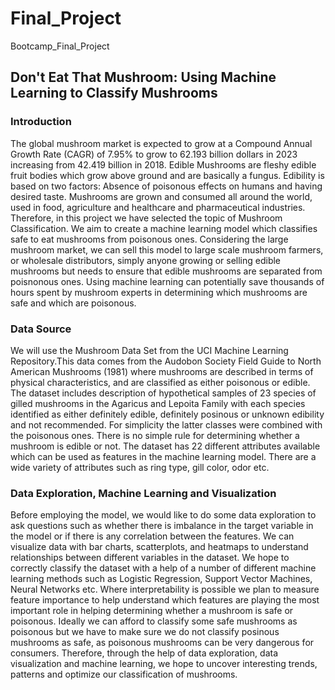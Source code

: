 # Final_Project
Bootcamp_Final_Project

## Don't Eat That Mushroom: Using Machine Learning to Classify Mushrooms

### Introduction
The global mushroom market is expected to grow at a Compound Annual Growth Rate (CAGR) of 7.95% to grow to 62.193 billion dollars in 2023 increasing from 42.419 billion in 2018. Edible Mushrooms are fleshy edible fruit bodies which grow above ground and are basically a fungus. Edibility is based on two factors: Absence of poisonous effects on humans and having desired taste. Mushrooms are grown and consumed all around the world, used in food, agriculture and healthcare and pharmaceutical industries. Therefore, in this project we have selected the topic of Mushroom Classification. We aim to create a machine learning model which classifies safe to eat mushrooms from poisonous ones. Considering the large mushroom market, we can sell this model to large scale mushroom farmers, or wholesale distributors, simply anyone growing or selling edible mushrooms but needs to ensure that edible mushrooms are separated from poisnonous ones. Using machine learning can potentially save thousands of hours spent by mushroom experts in determining which mushrooms are safe and which are poisonous. 

### Data Source
We will use the Mushroom Data Set from the UCI Machine Learning Repository.This data comes from the Audobon Society Field Guide to North American Mushrooms (1981) where mushrooms are described in terms of physical characteristics, and are classified as either poisonous or edible. The dataset includes description of hypothetical samples of 23 species of gilled mushrooms in the Agaricus and Lepoita Family with each species identified as either definitely edible, definitely posinous or unknown edibility and not recommended. For simplicity the latter classes were combined with the poisonous ones. There is no simple rule for determining whether a mushroom is edible or not. The dataset has 22 different attributes available which can be used as features in the machine learning model. There are a wide variety of attributes such as ring type, gill color, odor etc. 

### Data Exploration, Machine Learning and Visualization
Before employing the model, we would like to do some data exploration to ask questions such as whether there is imbalance in the target variable in the model or if there is any correlation between the features. We can visualize data with bar charts, scatterplots, and heatmaps to understand relationships between different variables in the dataset. We hope to correctly classify the dataset with a help of a number of different machine learning methods such as Logistic Regression, Support Vector Machines, Neural Networks etc. Where interpretability is possible we plan to measure feature importance to help understand which features are playing the most important role in helping determining whether a mushroom is safe or poisonous. Ideally we can afford to classify some safe mushrooms as poisonous but we have to make sure we do not classify posinous mushrooms as safe, as poisonous mushrooms can be very dangerous for consumers. Therefore, through the help of data exploration, data visualization and machine learning, we hope to uncover interesting trends, patterns and optimize our classification of mushrooms. 